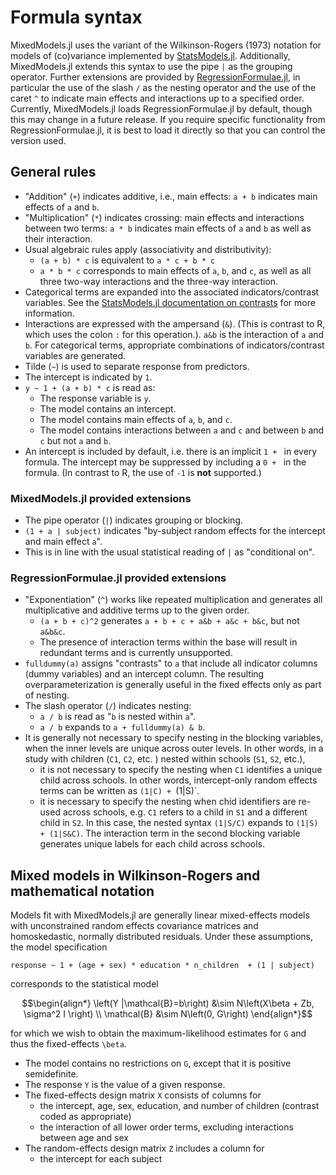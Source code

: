 
# Formula syntax

MixedModels.jl uses the variant of the Wilkinson-Rogers (1973) notation for models of (co)variance implemented by [StatsModels.jl](https://juliastats.org/StatsModels.jl/stable/formula/#Modeling-tabular-data).
Additionally, MixedModels.jl extends this syntax to use the pipe `|` as the grouping operator.
Further extensions are provided by [RegressionFormulae.jl](https://github.com/kleinschmidt/RegressionFormulae.jl?tab=readme-ov-file), in particular the use of the slash `/` as the nesting operator and the use of the caret `^` to indicate main effects and interactions up to a specified order.
Currently, MixedModels.jl loads RegressionFormulae.jl by default, though this may change in a future release.
If you require specific functionality from RegressionFormulae.jl, it is best to load it directly so that you can control the version used.

## General rules

- "Addition" (`+`) indicates additive, i.e., main effects: `a + b` indicates main effects of `a` and `b`.
- "Multiplication" (`*`) indicates crossing: main effects and interactions between two terms: `a * b` indicates main effects of `a` and `b` as well as their interaction.
- Usual algebraic rules apply (associativity and distributivity):
  - `(a + b) * c` is equivalent to `a * c + b * c`
  - `a * b * c` corresponds to main effects of `a`, `b`, and `c`, as well as all three two-way interactions and the three-way interaction.
- Categorical terms are expanded into the associated indicators/contrast variables. See the [StatsModels.jl documentation on contrasts](https://juliastats.org/StatsModels.jl/stable/contrasts/) for more information.
- Interactions are expressed with the ampersand (`&`). (This is contrast to R, which uses the colon `:` for this operation.). `a&b` is the interaction of `a` and `b`. For categorical terms, appropriate combinations of indicators/contrast variables are generated.
- Tilde (`~`) is used to separate response from predictors.
- The intercept is indicated by `1`.
- `y ~ 1 + (a + b) * c` is read as:
  - The response variable is `y`.
  - The model contains an intercept.
  - The model contains main effects of `a`, `b`, and `c`.
  - The model contains interactions between `a` and `c` and between `b` and `c` but not `a` and `b`.
- An intercept is included by default, i.e. there is an implicit `1 + ` in every formula. The intercept may be suppressed by including a `0 + ` in the formula. (In contrast to R, the use of `-1` is **not** supported.)

### MixedModels.jl provided extensions

- The pipe operator (`|`) indicates grouping or blocking.
- `(1 + a | subject)` indicates "by-subject random effects for the intercept and main effect `a`".
- This is in line with the usual statistical reading of `|` as "conditional on".

### RegressionFormulae.jl provided extensions

- "Exponentiation" (`^`) works like repeated multiplication and generates all multiplicative and additive terms up to the given order.
  - `(a + b + c)^2` generates `a + b + c + a&b + a&c + b&c`, but not `a&b&c`.
  - The presence of interaction terms within the base will result in redundant terms and is currently unsupported.
- `fulldummy(a)` assigns "contrasts" to `a` that include all indicator columns (dummy variables) and an intercept column. The resulting overparameterization is generally useful in the fixed effects only as part of nesting.
- The slash operator (`/`) indicates nesting:
  - `a / b` is read as "`b` is nested within `a`".
  - `a / b` expands to `a + fulldummy(a) & b`.
- It is generally not necessary to specify nesting in the blocking variables, when the inner levels are unique across outer levels. In other words, in a study with children (`C1`, `C2`, etc. ) nested within schools (`S1`, `S2`, etc.),
  - it is not necessary to specify the nesting when `C1` identifies a unique child across schools. In other words, intercept-only random effects terms can be written as `(1|C) + `(1|S)`.
  - it is necessary to specify the nesting when chid identifiers are re-used across schools, e.g. `C1` refers to a child in `S1` and a different child in `S2`. In this case, the nested syntax `(1|S/C)` expands to `(1|S) + (1|S&C)`. The interaction term in the second blocking variable generates unique labels for each child across schools.



## Mixed models in Wilkinson-Rogers and mathematical notation

Models fit with MixedModels.jl are generally linear mixed-effects models with unconstrained random effects covariance matrices and homoskedastic, normally distributed residuals.
Under these assumptions, the model specification

`response ~ 1 + (age + sex) * education * n_children  + (1 | subject)`

corresponds to the statistical model

```math
\begin{align*}
\left(Y |\mathcal{B}=b\right) &\sim N\left(X\beta + Zb, \sigma^2 I \right) \\
\mathcal{B} &\sim N\left(0, G\right)
\end{align*}
```

for which we wish to obtain the maximum-likelihood estimates for ``G`` and thus the fixed-effects ``\beta``.

- The model contains no restrictions on ``G``, except that it is positive semidefinite.
- The response ``Y`` is the value of a given response.
- The fixed-effects design matrix ``X`` consists of columns for
  - the intercept, age, sex, education, and number of children (contrast coded as appropriate)
  - the interaction of all lower order terms, excluding interactions between age and sex
- The random-effects design matrix ``Z`` includes a column for
  - the intercept for each subject
